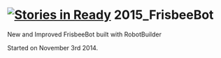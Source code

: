 [![Stories in Ready](https://badge.waffle.io/The-Charge/2015_FrisbeeBot.png?label=ready&title=Ready)](https://waffle.io/The-Charge/2015_FrisbeeBot)
2015_FrisbeeBot
===============

New and Improved FrisbeeBot built with RobotBuilder

Started on November 3rd 2014.
